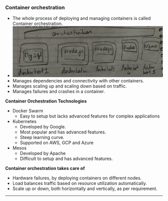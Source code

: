 
### Container orchestration

- The whole process of deploying and managing containers is called Container orchestration.
- ![containerorchestration.png](Attachments/containerorchestration.png)
- Manages dependencies and connectivity with other containers.
- Manages scaling up and scaling down based on traffic.
- Manages failures and crashes in a container.

**Container Orchestration Technologies**
- Docker Swarm
	- Easy to setup but lacks advanced features for complex applications
- Kubernetes
	- Developed by Google.
	- Most popular and has advanced features.
	- Steep learning curve.
	- Supported on AWS, GCP and Azure
- Mesos
	- Developed by Apache
	- Difficult to setup and has advanced features.

**Container orchestration takes care of**
- Hardware failures, by deploying containers on different nodes.
- Load balances traffic based on resource utilization automatically.
- Scale up or down, both horizontally and vertically, as per requirement.


---
